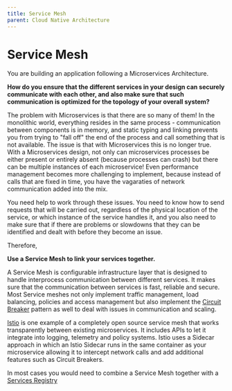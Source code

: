 ```yaml
---
title: Service Mesh
parent: Cloud Native Architecture
---
```

# Service Mesh

You are building an application following a Microservices Architecture.

**How do you ensure that the different services in your design can securely communicate with each other, and also make sure that such communication is optimized for the topology of your overall system?**

The problem with Microservices is that there are so many of them!  In the monolithic world, everything resides in the same process - communication between components is in memory, and static typing and linking prevents you from trying to "fall off" the end of the process and call something that is not available.  The issue is that with Microservices this is no longer true.  With a Microservices design, not only can microservices processes be either present or entirely absent (because processes can crash) but there can be multiple instances of each microservice!  Even performance management becomes more challenging to implement, because instead of calls that are fixed in time, you have the vagaraties of network communication added into the mix.  

You need help to work through these issues.  You need to know how to send requests that will be carried out, regardless of the physical location of the service, or which instance of the service handles it, and you also need to make sure that if there are problems or slowdowns that they can be identified and dealt with before they become an issue.

Therefore,

**Use a Service Mesh to link your services together.**

A Service Mesh is configurable infrastructure layer that is designed to handle interprocess communication between different services.  It makes sure that the communication between services is fast, reliable and secure.  Most Service meshes not only implement traffic management, load balancing, policies and access management but also implement the [Circuit Breaker](../Microservices/Circuit-Breaker.md) pattern as well to deal with issues in communication and scaling. 

[Istio](https://istio.io/) is one example of a completely open source service mesh that works transparently between existing microservices.  It includes APIs to let it integrate into logging, telemetry and policy systems.  Istio uses a Sidecar approach in which an Istio Sidecar runs in the same container as your microservice allowing it to intercept network calls and add additional features such as Circuit Breakers.

In most cases you would need to combine a Service Mesh together with a [Services Registry](../Cloud-Native-DevOps/Service-Registry-kyle.md)
